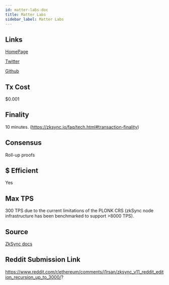 ```yaml
---
id: matter-labs-doc
title: Matter Labs
sidebar_label: Matter Labs
---
```


## Links

[HomePage](https://matter-labs.io/)

[Twitter](https://twitter.com/the_matter_labs)

[Github](https://github.com/matter-labs)

## Tx Cost

$0.001

## Finality

10 minutes. (https://zksync.io/faq/tech.html#transaction-finality)

## Consensus

Roll-up proofs

## $ Efficient

Yes

## Max TPS

300 TPS due to the current limitations of the PLONK CRS (zkSync node infrastructure has been benchmarked to support >8000 TPS).

## Source

[ZkSync docs](https://zksync.io/faq/intro.html)

## Reddit Submission Link

https://www.reddit.com/r/ethereum/comments/i1rsan/zksync_v11_reddit_edition_recursion_up_to_3000/?
